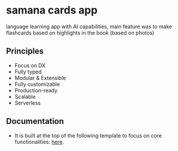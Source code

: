 # samana cards app

language learning app with AI capabilities, main feature was to make flashcards based on highlights in the book (based on photos)

## Principles

- Focus on DX
- Fully typed
- Modular & Extensible
- Fully customizable
- Production-ready
- Scalable
- Serverless

## Documentation

- It is built at the top of the following template to focus on core functionalities: [here](https://docs.supastarter.dev).
